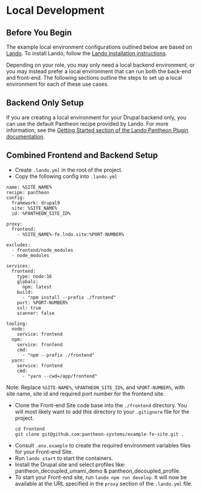# Local Development

## Before You Begin

The example local environment configurations outlined below are based on [Lando](https://lando.dev/). To install Lando, follow the [Lando installation instructions](https://docs.lando.dev/getting-started/installation.html).

Depending on your role, you may only need a local backend environment, or you may instead prefer a local environment that can run both the back-end and front-end. The following sections outline the steps to set up a local environment for each of these use cases.

## Backend Only Setup

If you are creating a local environment for your Drupal backend only, you can use the default Pantheon recipe provided by Lando. For more information, see the [Getting Started section of the Lando Pantheon Plugin documentation](https://docs.lando.dev/pantheon/getting-started.html).

## Combined Frontend and Backend Setup

- Create `.lando.yml` in the root of the project.
- Copy the following config into `.lando.yml`

```
name: %SITE_NAME%
recipe: pantheon
config:
  framework: drupal9
  site: %SITE_NAME%
  id: %PANTHEON_SITE_ID%

proxy:
  frontend:
    - %SITE_NAME%-fe.lndo.site:%PORT-NUMBER%

excludes:
  - frontend/node_modules
  - node_modules

services:
  frontend:
    type: node:16
    globals:
      npm: latest
    build:
      - "npm install --prefix ./frontend"
    port: %PORT-NUMBER%
    ssl: true
    scanner: false

tooling:
  node:
    service: frontend
  npm:
    service: frontend
    cmd:
      - "npm --prefix ./frontend"
  yarn:
    service: frontend
    cmd:
      - "yarn --cwd=/app/frontend"
```

Note: Replace `%SITE-NAME%`, `%PANTHEON_SITE_ID%`, and `%PORT-NUMBER%`, with site name, site id and required port number for the frontend site.

- Clone the Front-end Site code base into the `./frontend` directory. You will most likely want to add this directory to your `.gitignore` file for the project.
  ```
  cd frontend
  git clone git@github.com:pantheon-systems/example-fe-site.git .
  ```
- Consult `.env.example` to create the required environment variables files for your Front-end Site.
- Run `lando start` to start the containers.
- Install the Drupal site and select profiles like: pantheon_decoupled_umami_demo & pantheon_decoupled_profile.
- To start your Front-end site, run `lando npm run develop`. It will now be available at the URL specified in the `proxy` section of the `.lando.yml` file.
